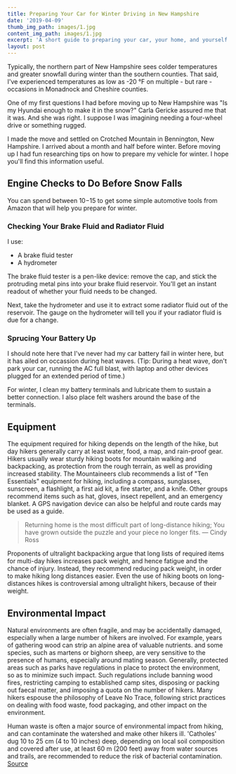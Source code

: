 ```yaml
---
title: Preparing Your Car for Winter Driving in New Hampshire
date: '2019-04-09'
thumb_img_path: images/1.jpg
content_img_path: images/1.jpg
excerpt: 'A short guide to preparing your car, your home, and yourself for winter. '
layout: post
---
```

Typically, the northern part of New Hampshire sees colder temperatures and greater snowfall during winter than the southern counties. That said, I've experienced temperatures as low as -20 °F on multiple - but rare - occasions in Monadnock and Cheshire counties. 

One of my first questions I had before moving up to New Hampshire was "Is my Hyundai enough to make it in the snow?" Carla Gericke assured me that it was. And she was right. I suppose I was  imagining needing a four-wheel drive or something rugged. 

I made the move and settled on Crotched Mountain in Bennington, New Hampshire. I arrived about a month and half before winter. Before moving up I had fun researching tips on how to prepare my vehicle for winter. I hope you'll find this information useful. 

## Engine Checks to Do Before Snow Falls

You can spend between $10-$15 to get some simple automotive tools from Amazon that will help you prepare for winter. 

### Checking Your Brake Fluid and Radiator Fluid

I use: 

* A brake fluid tester 
* A hydrometer

The brake fluid tester is a pen-like device: remove the cap, and stick the protruding metal pins into your brake fluid reservoir. You'll get an instant readout of whether your fluid needs to be changed. 

Next, take the hydrometer and use it to extract some radiator fluid out of the reservoir. The gauge on the hydrometer will tell you if your radiator fluid is due for a change. 

### Sprucing Your Battery Up

I should note here that I've never had my car battery fail in winter here, but it has ailed on occassion during heat waves. (Tip: During a heat wave, don't park your car, running the AC full blast, with laptop and other devices plugged for an extended period of time.)

For winter, I clean my battery terminals and lubricate them to sustain a better connection. I also place felt washers around the base of the terminals. 



## Equipment

The equipment required for hiking depends on the length of the hike, but day hikers generally carry at least water, food, a map, and rain-proof gear. Hikers usually wear sturdy hiking boots for mountain walking and backpacking, as protection from the rough terrain, as well as providing increased stability. The Mountaineers club recommends a list of "Ten Essentials" equipment for hiking, including a compass, sunglasses, sunscreen, a flashlight, a first aid kit, a fire starter, and a knife. Other groups recommend items such as hat, gloves, insect repellent, and an emergency blanket. A GPS navigation device can also be helpful and route cards may be used as a guide.

> Returning home is the most difficult part of long-distance hiking; You have grown outside the puzzle and your piece no longer fits. ― Cindy Ross

Proponents of ultralight backpacking argue that long lists of required items for multi-day hikes increases pack weight, and hence fatigue and the chance of injury. Instead, they recommend reducing pack weight, in order to make hiking long distances easier. Even the use of hiking boots on long-distances hikes is controversial among ultralight hikers, because of their weight.

## Environmental Impact

Natural environments are often fragile, and may be accidentally damaged, especially when a large number of hikers are involved. For example, years of gathering wood can strip an alpine area of valuable nutrients. and some species, such as martens or bighorn sheep, are very sensitive to the presence of humans, especially around mating season. Generally, protected areas such as parks have regulations in place to protect the environment, so as to minimize such impact. Such regulations include banning wood fires, restricting camping to established camp sites, disposing or packing out faecal matter, and imposing a quota on the number of hikers. Many hikers espouse the philosophy of Leave No Trace, following strict practices on dealing with food waste, food packaging, and other impact on the environment.

Human waste is often a major source of environmental impact from hiking, and can contaminate the watershed and make other hikers ill. 'Catholes' dug 10 to 25 cm (4 to 10 inches) deep, depending on local soil composition and covered after use, at least 60 m (200 feet) away from water sources and trails, are recommended to reduce the risk of bacterial contamination. [Source](https://en.wikipedia.org/wiki/Hiking)

